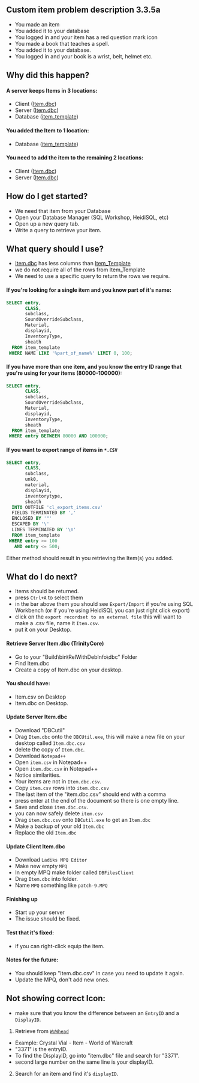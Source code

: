 ## Custom item problem description 3.3.5a
 * You made an item
 * You added it to your database
 * You logged in and your item has a red question mark icon
 * You made a book that teaches a spell.
 * You added it to your database.
 * You logged in and your book is a wrist, belt, helmet etc.

## Why did this happen?

#### A server keeps Items in 3 locations:
 * Client ([Item.dbc][ref-itemdbc])
 * Server ([Item.dbc][ref-itemdbc])
 * Database ([item_template][ref-itempla])

#### You added the Item to 1 location:
 * Database ([item_template][ref-itempla])

#### You need to add the item to the remaining 2 locations:
 * Client ([Item.dbc][ref-itemdbc])
 * Server ([Item.dbc][ref-itemdbc])

## How do I get started?
 * We need that item from your Database
 * Open your Database Manager (SQL Workshop, HeidiSQL, etc)
 * Open up a new query tab.
 * Write a query to retrieve your item.

## What query should I use?
 * [Item.dbc][ref-itemdbc] has less columns than [Item_Template][ref-itempla]
 * we do not require all of the rows from Item_Template
 * We need to use a specific query to return the rows we require.

#### If you're looking for a single item and you know part of it's name:
```sql
SELECT entry,
       CLASS,
       subclass,
       SoundOverrideSubclass,
       Material,
       displayid,
       InventoryType,
       sheath
  FROM item_template
 WHERE NAME LIKE '%part_of_name%' LIMIT 0, 100;
```

#### If you have more than one item, and you know the entry ID range that you're using for your items (80000-100000):
```sql
SELECT entry,
       CLASS,
       subclass,
       SoundOverrideSubclass,
       Material,
       displayid,
       InventoryType,
       sheath
  FROM item_template
 WHERE entry BETWEEN 80000 AND 100000;
```

#### If you want to export range of items in `*.CSV`
```sql
SELECT entry,
       CLASS,
       subclass,
       unk0,
       material,
       displayid,
       inventorytype,
       sheath
  INTO OUTFILE 'cl_export_items.csv'
  FIELDS TERMINATED BY ','
  ENCLOSED BY '"'
  ESCAPED BY '\'
  LINES TERMINATED BY '\n'
  FROM item_template
 WHERE entry >= 100
   AND entry <= 500;
```

Either method should result in you retrieving the Item(s) you added.

## What do I do next?
 * Items should be returned.
 * press `Ctrl+A` to select them
 * in the bar above them you should see `Export/Import` if you're using SQL Workbench (or if you're using HeidiSQL you can just right click export)
 * click on the `export recordset to an external file` this will want to make a .csv file, name it `Item.csv`.
 * put it on your Desktop.

#### Retrieve Server Item.dbc (TrinityCore)
 * Go to your "Build\bin\RelWithDebInfo\dbc" Folder
 * Find Item.dbc
 * Create a copy of Item.dbc on your desktop.

#### You should have:
 * Item.csv on Desktop
 * Item.dbc on Desktop.

#### Update Server Item.dbc
 * Download "DBCutil"
 * Drag `Item.dbc` onto the `DBCUtil.exe`, this will make a new file on your desktop called `Item.dbc.csv`
 * delete the copy of `Item.dbc`.
 * Download `Notepad++`
 * Open `item.csv` in Notepad++
 * Open `item.dbc.csv` in Notepad++
 * Notice similarities.
 * Your items are not in `Item.dbc.csv`.
 * Copy `item.csv` rows into `item.dbc.csv`
 * The last item of the "item.dbc.csv" should end with a comma
 * press enter at the end of the document so there is one empty line.
 * Save and close `item.dbc.csv`.
 * you can now safely delete `item.csv`
 * Drag `item.dbc.csv` onto `DBCutil.exe` to get an `Item.dbc`
 * Make a backup of your old `Item.dbc`
 * Replace the old `Item.dbc`
 
#### Update Client Item.dbc
 * Download `Ladiks MPQ Editor`
 * Make new empty `MPQ`
 * In empty MPQ make folder called `DBFilesClient`
 * Drag `Item.dbc` into folder.
 * Name `MPQ` something like `patch-9.MPQ`

#### Finishing up
 * Start up your server
 * The issue should be fixed.

#### Test that it's fixed:
 * if you can right-click equip the item.

#### Notes for the future:
 * You should keep "Item.dbc.csv" in case you need to update it again.
 * Update the MPQ, don't add new ones.

## Not showing correct Icon:
 * make sure that you know the difference between an `EntryID` and a `DisplayID`.
 1. Retrieve from [`WoWhead`][ref-wowhead]
   * Example: Crystal Vial - Item - World of Warcraft
   * "3371" is the entryID.
   * To find the DisplayID, go into "item.dbc" file and search for "3371".
   * second large number on the same line is your displayID.
 2. Search for an item and find it's `displayID`.

[ref-itemdbc]: https://github.com/cmangos/issues/wiki/Item.dbc
[ref-itempla]: https://github.com/cmangos/issues/wiki/Item_template
[ref-wowhead]: https://www.wowhead.com/
